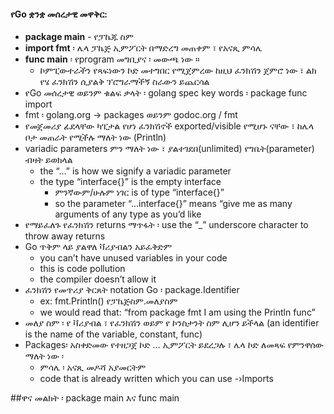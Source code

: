 #### የGo   ቋንቋ  መሰረታዊ መዋቅር:
* **package main** - የፓኬጁ ስም 
* **import fmt** ፡ ሌላ ፓኬጅ ኢምፖርት በማድረግ መጠቀም ፣ የአናጺ ምሳሌ
* **func main** ፡ የprogram መግቢያና ፡ መውጫ ነው ። 
    * ኮምፒውተራችን የጻፍነውን ኮድ መተግበር የሚጀምረው ከዚህ ፈንክሽን ጀምሮ ነው ፣ ልክ የሄ ፈንክሽን ሲያልቅ ፕሮግራማችኝ ስራውን ይጨርሳል
* የGo መሰረታዊ ወይንም ቁልፍ ቃላት ፡ golang spec key words ፡ package func import
* fmt ፡ golang.org -> packages ወይንም godoc.org / fmt
* የመጀመሪያ ፊደላቸው ካፒታል የሆነ ፈንክሽኖች exported/visible የሚሆኑ ናቸው ፣ ከሌላ ቦታ መጠራት የሚችሉ ማለት ነው (Println)
* variadic parameters ምን ማለት ነው ፣ ያልተገደበ(unlimited) የግቤት(parameter) ብዛት  ይወክላል
    * the “...<some type>” is how we signify a variadic parameter
    * the type “interface{}” is the empty interface
        * ምንኛውም/ሁሉም ነገር  is of type “interface{}”
        * so the parameter “...interface{}” means “give me as many arguments of any type as you’d like
* የማይፈለጉ የፈንክሽን  returns ማጥፋት ፡ use the “_” underscore character to throw away returns
* Go ጥቅም ላይ ያልዋለ ቫሪያብልን አይፈቅድም 
    * you can’t have unused variables in your code
    * this is code pollution
    * the compiler doesn’t allow it
* ፈንክሽን የመጥሪያ ቅርጸት  notation  Go ፡ package.Identifier
    * ex: fmt.Println()     የፓኬጅስም.መለያስም
    * we would read that: “from package fmt I am using the Println func”
* መለያ ስም ፡ የ ቫሪያብል ፣ የፈንክሽን ወይም የ ኮንስታንት ስም ሊሆን ይችላል (an identifier is the name of the variable, constant, func)
* Packages፡ አስቀድመው የተዘጋጀ ኮድ … ኢምፖርት ይደረጋሉ ፣ ሌላ ኮድ ለመጻፍ የምንዋሰው ማለት ነው ፡ 
    * ምሳሌ ፡ አናጺ መዶሻ አያመርትም
    * code that is already written which you can use -›Imports

##ዋና መልክት ፡ package main እና func main
